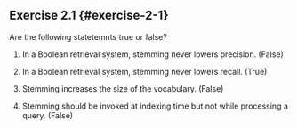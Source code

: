 ## Exercise 2.1 {#exercise-2-1}

Are the following statetemnts true or false?

1.  In a Boolean retrieval system, stemming never lowers precision. (False)

2.  In a Boolean retrieval system, stemming never lowers recall. (True)

3.  Stemming increases the size of the vocabulary. (False)

4.  Stemming should be invoked at indexing time but not while processing a query. (False)